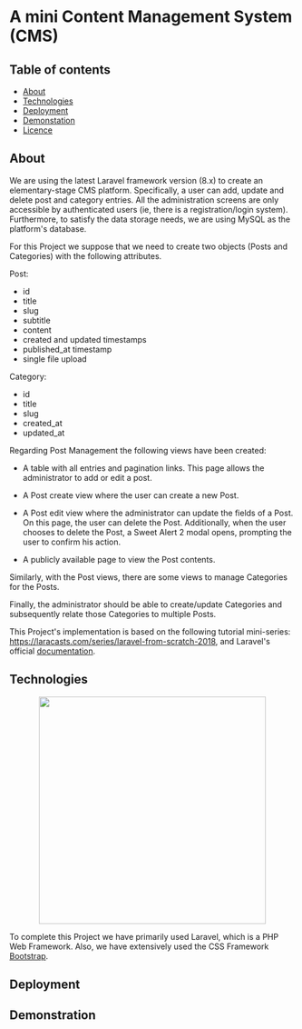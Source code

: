 # A mini Content Management System (CMS)

## Table of contents

* [About](#general-info)
* [Technologies](#technologies)
* [Deployment](#deployment)
* [Demonstation](#demonstration )
* [Licence](#licence)

## About

We are using the latest Laravel framework version (8.x) to create an elementary-stage CMS platform. Specifically, a user can add, update and delete post and category entries. All the administration screens are only accessible by authenticated users (ie, there is a registration/login system). Furthermore, to satisfy the data storage needs, we are using MySQL as the platform's database.

For this Project we suppose that we need to create two objects (Posts and Categories) with the following attributes.

Post:

- id
- title
- slug
- subtitle
- content 
- created and updated timestamps
- published_at timestamp
- single file upload

Category: 

- id
- title
- slug
- created_at
- updated_at

Regarding Post Management the following views have been created:

- A table with all entries and pagination links. This page allows the administrator to add or edit a post.

- A Post create view where the user can create a new Post.

- A Post edit view where the administrator can update the fields of a Post. On this page, the user can delete the Post. Additionally, when the user chooses to delete the Post, a Sweet Alert 2 modal opens, prompting the user to confirm his action. 

- A publicly available page to view the Post contents.

Similarly, with the Post views, there are some views to manage Categories for the Posts. 

Finally, the administrator should be able to create/update Categories and subsequently relate those Categories to multiple Posts.

This Project's implementation is based on the following tutorial mini-series: https://laracasts.com/series/laravel-from-scratch-2018, and Laravel's official [documentation](https://laravel.com/docs).

## Technologies

<p align="center"><a href="https://laravel.com" target="_blank"><img src="https://raw.githubusercontent.com/laravel/art/master/logo-lockup/5%20SVG/2%20CMYK/1%20Full%20Color/laravel-logolockup-cmyk-red.svg" width="400"></a></p>

To complete this Project we have primarily used Laravel, which is a PHP Web Framework. Also, we have extensively used the CSS Framework [Bootstrap](https://getbootstrap.com/).

## Deployment

## Demonstration